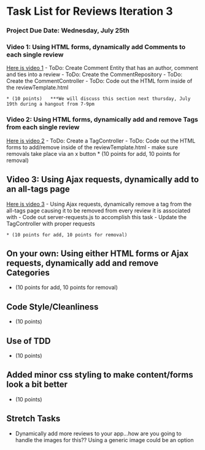 # Task List for Reviews Iteration 3

### Project Due Date: Wednesday, July 25th

### Video 1: Using HTML forms, dynamically add Comments to each single review
[Here is video 1](https://youtu.be/zHUIy6QNn4Q)
	- ToDo: Create Comment Entity that has an author, comment and ties into a review
	- ToDo: Create the CommentRepository
	- ToDo: Create the CommentController
	- ToDo: Code out the HTML form inside of the reviewTemplate.html

	* (10 points)   ***We will discuss this section next thursday, July 19th during a hangout from 7-9pm

### Video 2: Using HTML forms, dynamically add and remove Tags from each single review
[Here is video 2](https://youtu.be/X_OAUhbqauk)
	- ToDo: Create a TagController
	- ToDo: Code out the HTML forms to add/remove inside of the reviewTemplate.html
		- make sure removals take place via an x button
	* (10 points for add, 10 points for removal)

## Video 3: Using Ajax requests, dynamically add to an all-tags page
[Here is video 3](https://youtu.be/KCxp74Et7T0)
	- Using Ajax requests, dynamically remove a tag from the all-tags page causing it to be removed from every review it is associated with 
	- Code out server-requests.js to accomplish this task
	- Update the TagController with proper requests

 	* (10 points for add, 10 points for removal)

## On your own: Using either HTML forms or Ajax requests, dynamically add and remove Categories
  * (10 points for add, 10 points for removal)
  
## Code Style/Cleanliness
  * (10 points)
 
## Use of TDD
  * (10 points)

## Added minor css styling to make content/forms look a bit better
  * (10 points)

## Stretch Tasks
- Dynamically add more reviews to your app...how are you going to handle the images for this?? Using a generic image could be an option 
